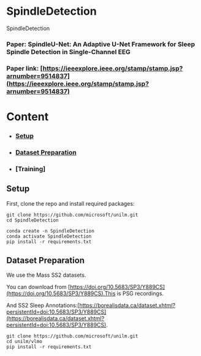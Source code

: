# SpindleDetection
SpindleDetection

### Paper: SpindleU-Net: An Adaptive U-Net Framework for Sleep Spindle Detection in Single-Channel EEG

### Paper link: [https://ieeexplore.ieee.org/stamp/stamp.jsp?arnumber=9514837](https://ieeexplore.ieee.org/stamp/stamp.jsp?arnumber=9514837)


# Content
* ### [Setup](#Setup)
* ### [Dataset Preparation](#Preparation)
* ### [Training]

## <div id='Setup'>Setup</div>

First, clone the repo and install required packages:
```
git clone https://github.com/microsoft/unilm.git
cd SpindleDetection

conda create -n SpindleDetection
conda activate SpindleDetection
pip install -r requirements.txt
```

## <div id='Preparation'>Dataset Preparation</div>
We use the Mass SS2 datasets. 

You can download from [https://doi.org/10.5683/SP3/Y889CS](https://doi.org/10.5683/SP3/Y889CS).This is PSG recordings.

And SS2 Sleep Annotations:[https://borealisdata.ca/dataset.xhtml?persistentId=doi:10.5683/SP3/Y889CS](https://borealisdata.ca/dataset.xhtml?persistentId=doi:10.5683/SP3/Y889CS).

```
git clone https://github.com/microsoft/unilm.git
cd unilm/vlmo
pip install -r requirements.txt
```
